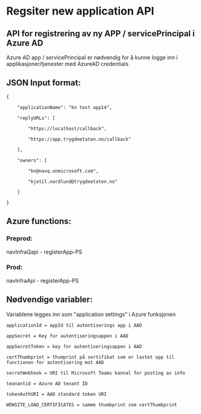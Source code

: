 Regsiter new application API
=======================================================

## API for registrering av ny APP / servicePrincipal i Azure AD

Azure AD app / servicePrincipal er nødvendig for å kunne logge inn i applikasjoner/tjenester med AzureAD credentials

## JSON Input format:
```
{

    "applicationName": "kn test app14",
  
    "replyURLs": [
    
        "https://localhost/callback",
        
        "https://app.trygdeetaten.no/callback"
        
    ],
    
    "owners": [
    
        "kn@navq.onmicrosoft.com",
        
        "kjetil.nordlund@trygdeetaten.no"
        
    ]

}
```

## Azure functions:

### Preprod:

navInfraQapi - registerApp-PS

### Prod:

navInfraApi - registerApp-PS

## Nødvendige variabler:

Variablene legges inn som "application settings" i Azure funksjonen

```
applicationId = appId til autentiserings app i AAD

appSecret = Key for autentiseringsappen i AAD

appSecretToken = key for autentiseringsappen i AAD

certThumbprint = thumprint på sertifikat som er lastet opp til functionen for autentisering mot AAD

secretWebhook = URI til Microsoft Teams kannal for posting av info

teanantid = Azure AD tenant ID

tokenAuthURI = AAD standard token URI

WEWSITE_LOAD_CERTIFICATES = samme thumbprint som certThumbprint
```
